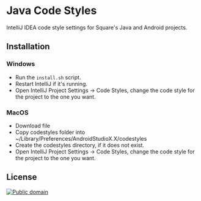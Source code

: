 Java Code Styles
================

IntelliJ IDEA code style settings for Square's Java and Android projects.


Installation
------------

### Windows

 * Run the `install.sh` script.
 * Restart IntelliJ if it's running.
 * Open IntelliJ Project Settings -> Code Styles, change the code style for the
   project to the one you want.

### MacOS

 * Download file
 * Copy codestyles folder into ~/Library/Preferences/AndroidStudioX.X/codestyles
 * Create the codestyles directory, if it does not exist.
 * Open IntelliJ Project Settings -> Code Styles, change the code style for the
   project to the one you want.


License
-------

[![Public domain](https://licensebuttons.net/p/zero/1.0/88x31.png)](https://creativecommons.org/publicdomain/zero/1.0/legalcode)

